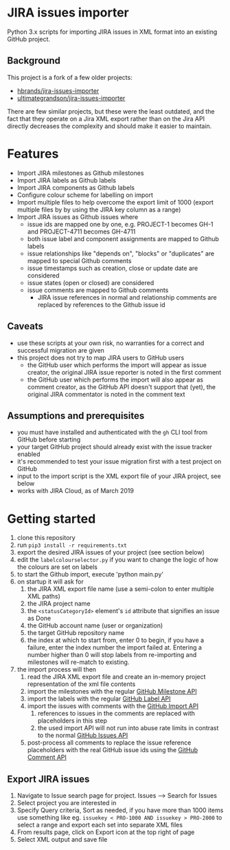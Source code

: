 # JIRA issues importer

Python 3.x scripts for importing JIRA issues in XML format into an existing GitHub project.

## Background

This project is a fork of a few older projects:
* [hbrands/jira-issues-importer](https://github.com/hbrands/jira-issues-importer)
* [ultimategrandson/jira-issues-importer](https://github.com/ultimategrandson/jira-issues-importer)

There are few similar projects, but these were the least outdated, and the fact that they operate on a Jira XML export rather than on the Jira API directly decreases the complexity and should make it easier to maintain.

# Features

* Import JIRA milestones as Github milestones
* Import JIRA labels as Github labels
* Import JIRA components as Github labels
* Configure colour scheme for labelling on import
* Import multiple files to help overcome the export limit of 1000 (export multiple files by by using the JIRA key column as a range)
* Import JIRA issues as Github issues where
  * issue ids are mapped one by one, e.g. PROJECT-1 becomes GH-1 and PROJECT-4711 becomes GH-4711
  * both issue label and component assignments are mapped to Github labels
  * issue relationships like "depends on", "blocks" or "duplicates" are mapped to special Github comments
  * issue timestamps such as creation, close or update date are considered
  * issue states (open or closed) are considered
  * issue comments are mapped to Github comments
    * JIRA issue references in normal and relationship comments are replaced by references to the Github issue id  

## Caveats
* use these scripts at your own risk, no warranties for a correct and successful migration are given
* this project does not try to map JIRA users to GitHub users
  * the GitHub user which performs the import will appear as issue creator, the original JIRA issue reporter is noted in the first comment
  * the GitHub user which performs the import will also appear as comment creator, as the GitHub API doesn't support that (yet),
    the original JIRA commentator is noted in the comment text

## Assumptions and prerequisites

* you must have installed and authenticated with the `gh` CLI tool from GitHub before starting
* your target GitHub project should already exist with the issue tracker enabled
* it's recommended to test your issue migration first with a test project on GitHub
* input to the import script is the XML export file of your JIRA project, see below
* works with JIRA Cloud, as of March 2019

# Getting started

1. clone this repository
1. run `pip3 install -r requirements.txt`
1. export the desired JIRA issues of your project (see section below)
1. edit the `labelcolourselector.py` if you want to change the logic of how the colours are set on labels
1. to start the Github import, execute 'python main.py'
1. on startup it will ask for
   1. the JIRA XML export file name (use a semi-colon to enter multiple XML paths)
   1. the JIRA project name
   1. the `<statusCategoryId>` element's `id` attribute that signifies an issue as Done 
   1. the GitHub account name (user or organization)
   1. the target GitHub repository name
   1. the index at which to start from, enter 0 to begin, if you have a failure, enter the index number the import failed at. Entering a number higher than 0 will stop labels from re-importing and milestones will re-match to existing.
1. the import process will then
   1. read the JIRA XML export file and create an in-memory project representation of the xml file contents
   1. import the milestones with the regular [GitHub Milestone API](https://developer.github.com/v3/issues/milestones/)
   1. import the labels with the regular [GitHub Label API](https://developer.github.com/v3/issues/labels/)
   1. import the issues with comments with the [GitHub Import API](https://gist.github.com/jonmagic/5282384165e0f86ef105)
      1. references to issues in the comments are replaced with placeholders in this step
      1. the used import API will not run into abuse rate limits in contrast to the normal [GitHub Issues API](https://developer.github.com/v3/issues/)
   1. post-process all comments to replace the issue reference placeholders with the real GitHub issue ids using the [GitHub Comment API](https://developer.github.com/v3/issues/comments/)

## Export JIRA issues

1. Navigate to Issue search page for project. Issues --> Search for Issues
1. Select project you are interested in
1. Specify Query criteria, Sort as needed, if you have more than 1000 items use something like eg. `issuekey < PRO-1000 AND issuekey > PRO-2000` to select a range and export each set into separate XML files
1. From results page, click on Export icon at the top right of page
1. Select XML output and save file

